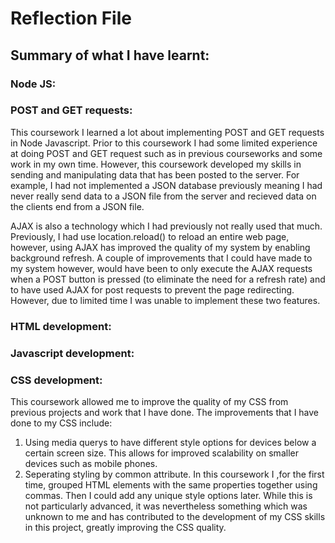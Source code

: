 # Reflection File

Summary of what I have learnt:
-----------------------------

### Node JS:


### POST and GET requests:

This coursework I learned a lot about implementing POST and GET requests in Node Javascript. Prior to this coursework I had some limited experience at doing POST and GET request such as in previous courseworks and some work in my own time. However, this coursework developed my skills in sending and manipulating data that has been posted to the server. For example, I had not implemented a JSON database previously meaning I had never really send data to a JSON file from the server and recieved data on the clients end from a JSON file.

AJAX is also a technology which I had previously not really used that much. Previously, I had use location.reload() to reload an entire web page, however, using AJAX has improved the quality of my system by enabling background refresh. A couple of improvements that I could have made to my system however, would have been to only execute the AJAX requests when a POST button is pressed (to eliminate the need for a refresh rate) and to have used AJAX for post requests to prevent the page redirecting. However, due to limited time I was unable to implement these two features.


### HTML development:



### Javascript development:




### CSS development:

This coursework allowed me to improve the quality of my CSS from previous projects and work that I have done. The improvements that I have done to my CSS include:
1. Using media querys to have different style options for devices below a certain screen size. This allows for improved scalability on smaller devices such as mobile phones.
2. Seperating styling by common attribute. In this coursework I ,for the first time, grouped HTML elements with the same properties together using commas. Then I could add any unique style options later. While this is not particularly advanced, it was nevertheless something which was unknown to me and has contributed to the development of my CSS skills in this project, greatly improving the CSS quality.
